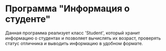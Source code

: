 # Программа "Информация о студенте"

Данная программа реализует класс 'Student', который хранит информацию о студентах и позволяет вычислять их возраст, проверять статус отличника и выводить информацию в удобном формате.
